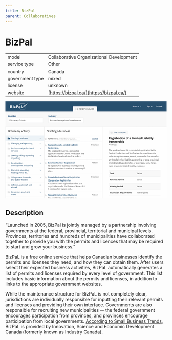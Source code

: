 ```yaml
---
title: BizPal
parent: Collaboratives
---
```


# BizPal

|                   |                                          |
|:------------------|:-----------------------------------------|
| model             | Collaborative Organizational Development
| service type      | Other
| country           | Canada
| government type   | mixed
| license           | unknown
| website           | [https://bizpal.ca/](https://bizpal.ca/)

![BizPal screenshot](images/bizpal.png)

## Description

“Launched in 2005, BizPal is jointly managed by a partnership involving governments at the federal, provincial, territorial and municipal levels. Provinces, territories and hundreds of municipalities have collaborated together to provide you with the permits and licences that may be required to start and grow your business.”

BizPaL is a free online service that helps Canadian businesses identify the permits and licenses they need, and how they can obtain them. After users select their expected business activities, BizPaL automatically generates a list of permits and licenses required by every level of government. This list includes basic information about the permits and licenses, in addition to links to the appropriate government websites.

While the maintenance structure for BizPaL is not completely clear, jurisdictions are individually responsible for inputting their relevant permits and licenses and providing their own interface. Governments are also responsible for recruiting new municipalities -- the federal government encourages participation from provinces, and provinces encourage participation from local governments. [According to Small Business Trends](https://smallbiztrends.com/2016/11/starting-a-small-business-in-canada-as-an-american.html), BizPaL is provided by Innovation, Science and Economic Development Canada (formerly known as Industry Canada).
